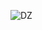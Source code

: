 ![DZ](https://user-images.githubusercontent.com/104764296/171739600-3328e46c-6370-40d6-8c4a-5acdb52e48ad.png)
